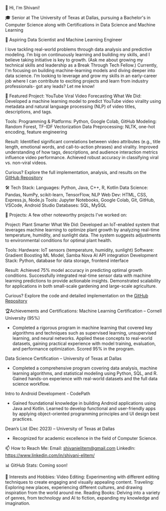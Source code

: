 👋 Hi, I'm Shivani!

🎓 Senior at The University of Texas at Dallas, pursuing a Bachelor's in Computer Science along with Certifications in Data Science and Machine Learning

🔭 Aspiring Data Scientist and Machine Learning Engineer

I love tackling real-world problems through data analysis and predictive modeling. I’m big on continuously learning and building my skills, and I believe taking initiative is key to growth. (Ask me about growing my technical skills and leadership as a Break Through Tech Fellow.) Currently, I'm focusing on building machine-learning models and diving deeper into data science. I’m looking to leverage and grow my skills in an early-career job where I can contribute to exciting projects and learn from industry professionals- got any leads? Let me know!


🎯 Featured Project: YouTube Viral Video Forecasting
What We Did:
Developed a machine learning model to predict YouTube video virality using metadata and natural language processing (NLP) of video titles, descriptions, and tags.

Tools:
Programming & Platforms: Python, Google Colab, GitHub
Modeling: Random Forest, TF-IDF Vectorization
Data Preprocessing: NLTK, one-hot encoding, feature engineering

Result:
Identified significant correlations between video attributes (e.g., title length, emotional words, and call-to-action phrases) and virality.
Improved understanding of how tags, descriptions, and audience interaction metrics influence video performance.
Achieved robust accuracy in classifying viral vs. non-viral videos.

Curious?
Explore the full implementation, analysis, and results on the [GitHub Repository](https://github.com/Msaunders2/YoutubeTrendingMLProject/tree/main)

 

🛠 Tech Stack:
Languages: Python, Java, C++, R, Kotlin
Data Science: Pandas, NumPy, scikit-learn, TensorFlow, NLP
Web Dev: HTML, CSS, Express.js, Node.js
Tools: Jupyter Notebooks, Google Colab, Git, GitHub, VSCode, Android Studio
Databases: SQL, MySQL
 

🚀 Projects:
A few other noteworthy projects I’ve worked on:

Project: Plant Smarter
What We Did:
Developed an IoT-enabled system that leverages machine learning to optimize plant growth by analyzing real-time temperature, humidity, and sunlight data. The system suggests adjustments to environmental conditions for optimal plant health.

Tools:
Hardware: IoT sensors (temperature, humidity, sunlight)
Software: Gradient Boosting ML Model, Samba Nova AI API integration
Development Stack: Python, database for data storage, frontend interface

Result:
Achieved 75% model accuracy in predicting optimal growth conditions.
Successfully integrated real-time sensor data with machine learning predictions to provide actionable insights.
Demonstrated scalability for applications in both small-scale gardening and large-scale agriculture.

Curious?
Explore the code and detailed implementation on the  [GitHub Repository](https://github.com/KD-kAnEsHi/HackUTD)

🏆Achievements and Certifications:
Machine Learning Certification – Cornell University (95%)
- Completed a rigorous program in machine learning that covered key algorithms and techniques such as supervised learning, unsupervised learning, and neural networks. Applied these concepts to real-world datasets, gaining practical experience with model training, evaluation, and performance optimization. Scored 95% in the program.
  
Data Science Certification – University of Texas at Dallas
- Completed a comprehensive program covering data analysis, machine learning algorithms, and statistical modeling using Python, SQL, and R. Gained hands-on experience with real-world datasets and the full data science workflow.

Intro to Android Development - CodePath
- Gained foundational knowledge in building Android applications using Java and Kotlin. Learned to develop functional and user-friendly apps by applying object-oriented programming principles and UI design best practices.

Dean’s List (Dec 2023) – University of Texas at Dallas
- Recognized for academic excellence in the field of Computer Science.

📫 How to Reach Me:
Email: shivanielitem@gmail.com
LinkedIn: https://www.linkedin.com/in/shivani-elitem/
 

📊 GitHub Stats: Coming soon!
 

💃 Interests and Hobbies:
Video Editing: Experimenting with different editing techniques to create engaging and visually appealing content.
Traveling: Exploring new places, experiencing different cultures, and drawing inspiration from the world around me.
Reading Books: Delving into a variety of genres, from technology and AI to fiction, expanding my knowledge and imagination.
